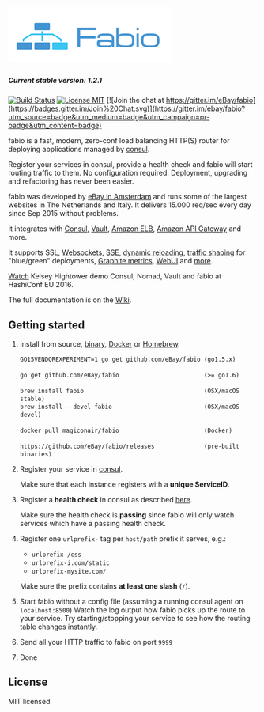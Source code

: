 # ![./fabio](https://github.com/eBay/fabio/blob/master/fabio.png)

##### Current stable version: 1.2.1

[![Build Status](https://travis-ci.org/eBay/fabio.svg?branch=master)](https://travis-ci.org/eBay/fabio)
[![License MIT](https://img.shields.io/badge/license-MIT-blue.svg)](https://raw.githubusercontent.com/eBay/fabio/master/LICENSE)
[![Join the chat at https://gitter.im/eBay/fabio](https://badges.gitter.im/Join%20Chat.svg)](https://gitter.im/ebay/fabio?utm_source=badge&utm_medium=badge&utm_campaign=pr-badge&utm_content=badge)

fabio is a fast, modern, zero-conf load balancing HTTP(S) router
for deploying applications managed by [consul](https://consul.io/).

Register your services in consul, provide a health check and fabio will start routing traffic to them. No configuration required. Deployment, upgrading and refactoring has never been easier.

fabio was developed by [eBay in Amsterdam](http://www.ebayclassifiedsgroup.com) and runs some of the largest websites in The Netherlands and Italy. It delivers 15.000 req/sec every day since Sep 2015 without problems.

It integrates with [Consul](https://consul.io/), [Vault](https://vaultproject.io/), [Amazon ELB](https://aws.amazon.com/elasticloadbalancing), [Amazon API Gateway](https://aws.amazon.com/api-gateway/) and more.

It supports SSL, [Websockets](https://github.com/eBay/fabio/wiki/Features#websocket-support), [SSE](https://github.com/eBay/fabio/wiki/Features#sse---server-sent-events), [dynamic reloading](https://github.com/eBay/fabio/wiki/Features#dynamic-reloading), [traffic shaping](https://github.com/eBay/fabio/wiki/Features#traffic-shaping) for "blue/green" deployments, [Graphite metrics](https://github.com/eBay/fabio/wiki/Features#graphite-support), [WebUI](https://github.com/eBay/fabio/wiki/Features#web-ui) and [more](https://github.com/eBay/fabio/wiki/Features).

[Watch](https://www.youtube.com/watch?v=gf43TcWjBrE&list=PL81sUbsFNc5b-Gd59Lpz7BW0eHJBt0GvE&index=1) Kelsey Hightower demo Consul, Nomad, Vault and fabio at HashiConf EU 2016.

The full documentation is on the [Wiki](https://github.com/eBay/fabio/wiki).

## Getting started

1. Install from source, [binary](https://github.com/eBay/fabio/releases), [Docker](https://hub.docker.com/r/magiconair/fabio/) or [Homebrew](http://brew.sh).
    ```
    GO15VENDOREXPERIMENT=1 go get github.com/eBay/fabio (go1.5.x)

    go get github.com/eBay/fabio                        (>= go1.6)

    brew install fabio                                  (OSX/macOS stable)
    brew install --devel fabio                          (OSX/macOS devel)

    docker pull magiconair/fabio                        (Docker)

    https://github.com/eBay/fabio/releases              (pre-built binaries)
    ```

2. Register your service in [consul](https://consul.io/).

   Make sure that each instance registers with a **unique ServiceID**.

3. Register a **health check** in consul as described [here](https://consul.io/docs/agent/checks.html).

   Make sure the health check is **passing** since fabio will only watch services
   which have a passing health check.

4. Register one `urlprefix-` tag per `host/path` prefix it serves, e.g.:

   * `urlprefix-/css`
   * `urlprefix-i.com/static`
   * `urlprefix-mysite.com/`

   Make sure the prefix contains **at least one slash** (`/`).

5. Start fabio without a config file (assuming a running consul agent on `localhost:8500`)
   Watch the log output how fabio picks up the route to your service.
   Try starting/stopping your service to see how the routing table changes instantly.

6. Send all your HTTP traffic to fabio on port `9999`

7. Done

## License

MIT licensed
